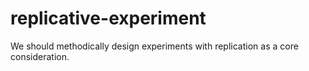 # replicative-experiment

We should methodically design experiments with replication as a core consideration.
